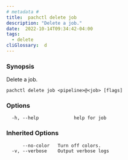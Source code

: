 ```yaml
---
# metadata # 
title:  pachctl delete job
description: "Delete a job."
date:  2022-10-14T09:34:42-04:00
tags:
  - delete
cliGlossary:  d
---
```


### Synopsis

Delete a job.

```
pachctl delete job <pipeline>@<job> [flags]
```

### Options

```
  -h, --help             help for job
```

### Inherited Options

```
      --no-color   Turn off colors.
  -v, --verbose    Output verbose logs
```


